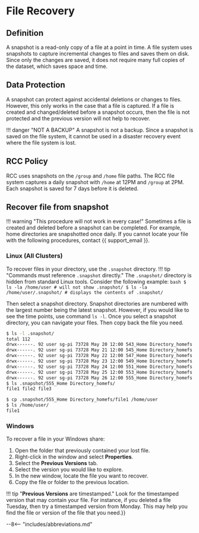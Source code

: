 # File Recovery

## Definition
A snapshot is a read-only copy of a file at a point in time. A file system uses snapshots to capture incremental changes to files and saves them on disk. Since only the changes are saved, it does not require many full copies of the dataset, which saves space and time.

## Data Protection
A snapshot can protect against accidental deletions or changes to files. However, this only works in the case that a file is captured. If a file is created and changed/deleted before a snapshot occurs, then the file is not protected and the previous version will not help to recover.

!!! danger "NOT A BACKUP"
    A snapshot is not a backup. Since a snapshot is saved on the file system, it cannot be used in a disaster recovery event where the file system is lost.

## RCC Policy
RCC uses snapshots on the `/group` and `/home` file paths. The RCC file system captures a daily snapshot with `/home` at 12PM and `/group` at 2PM. Each snapshot is saved for 7 days before it is deleted.

## Recover file from snapshot
!!! warning "This procedure will not work in every case!"
    Sometimes a file is created and deleted before a snapshot can be completed. For example, home directories are snapshotted once daily. If you cannot locate your file with the following procedures, contact {{ support_email }}.

### Linux (All Clusters)
To recover files in your directory, use the `.snapshot` directory. 
!!! tip "Commands must reference `.snapshot` directly."
    The `.snapshot/` directory is hidden from standard Linux tools. Consider the following example:
    ```bash
    $ ls -la /home/user # will not show .snapshot/
    $ ls -la /home/user/.snapshot/ # displays the contents of .snapshot/
    ```

Then select a snapshot directory. Snapshot directories are numbered with the largest number being the latest snapshot. However, if you would like to see the time points, use command `ls -l`. Once you select a snapshot directory, you can navigate your files. Then copy back the file you need.

```bash
$ ls -l .snapshot/
total 112
drwx------. 92 user sg-pi 73728 May 20 12:00 543_Home Directory_homefs
drwx------. 92 user sg-pi 73728 May 21 12:00 545_Home Directory_homefs
drwx------. 92 user sg-pi 73728 May 22 12:00 547_Home Directory_homefs
drwx------. 92 user sg-pi 73728 May 23 12:00 549_Home Directory_homefs
drwx------. 92 user sg-pi 73728 May 24 12:00 551_Home Directory_homefs
drwx------. 92 user sg-pi 73728 May 25 12:00 553_Home Directory_homefs
drwx------. 92 user sg-pi 73728 May 26 12:00 555_Home Directory_homefs
$ ls .snapshot/555_Home Directory_homefs/
file1 file2 file3

$ cp .snapshot/555_Home Directory_homefs/file1 /home/user
$ ls /home/user/
file1
```

### Windows
To recover a file in your Windows share:

1. Open the folder that previously contained your lost file.
2. Right-click in the window and select **Properties**.
3. Select the **Previous Versions** tab.
4. Select the version you would like to explore.
5. In the new window, locate the file you want to recover.
6. Copy the file or folder to the previous location.

!!! tip "**Previous Versions** are timestamped."
    Look for the timestamped version that may contain your file. For instance, if you deleted a file Tuesday, then try a timestamped version from Monday. This may help you find the file or version of the file that you need.}}

--8<-- "includes/abbreviations.md"